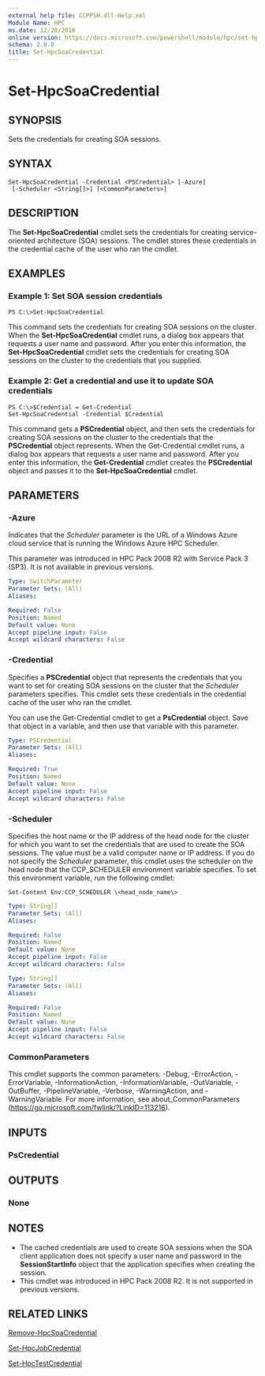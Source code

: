 ```yaml
---
external help file: CCPPSH.dll-Help.xml
Module Name: HPC
ms.date: 12/20/2016
online version: https://docs.microsoft.com/powershell/module/hpc/set-hpcsoacredential?view=windowsserver2012r2-ps&wt.mc_id=ps-gethelp
schema: 2.0.0
title: Set-HpcSoaCredential
---
```


# Set-HpcSoaCredential

## SYNOPSIS
Sets the credentials for creating SOA sessions.

## SYNTAX

```
Set-HpcSoaCredential -Credential <PSCredential> [-Azure]
 [-Scheduler <String[]>] [<CommonParameters>]
```

## DESCRIPTION
The **Set-HpcSoaCredential** cmdlet sets the credentials for creating service-oriented architecture (SOA) sessions.
The cmdlet stores these credentials in the credential cache of the user who ran the cmdlet.

## EXAMPLES

### Example 1: Set SOA session credentials
```
PS C:\>Set-HpcSoaCredential
```

This command sets the credentials for creating SOA sessions on the cluster.
When the **Set-HpcSoaCredential** cmdlet runs, a dialog box appears that requests a user name and password.
After you enter this information, the **Set-HpcSoaCredential** cmdlet sets the credentials for creating SOA sessions on the cluster to the credentials that you supplied.

### Example 2: Get a credential and use it to update SOA credentials
```
PS C:\>$Credential = Get-Credential
Set-HpcSoaCredential -Credential $Credential
```

This command gets a **PSCredential** object, and then sets the credentials for creating SOA sessions on the cluster to the credentials that the **PSCredential** object represents.
When the Get-Credential cmdlet runs, a dialog box appears that requests a user name and password.
After you enter this information, the **Get-Credential** cmdlet creates the **PSCredential** object and passes it to the **Set-HpcSoaCredential** cmdlet.

## PARAMETERS

### -Azure
Indicates that the *Scheduler* parameter is the URL of a Windows Azure cloud service that is running the Windows Azure HPC Scheduler.

This parameter was introduced in HPC Pack 2008 R2 with Service Pack 3 (SP3).
It is not available in previous versions.

```yaml
Type: SwitchParameter
Parameter Sets: (All)
Aliases:

Required: False
Position: Named
Default value: None
Accept pipeline input: False
Accept wildcard characters: False
```

### -Credential
Specifies a **PSCredential** object that represents the credentials that you want to set for creating SOA sessions on the cluster that the *Scheduler* parameters specifies.
This cmdlet sets these credentials in the credential cache of the user who ran the cmdlet.

You can use the Get-Credential cmdlet to get a **PsCredential** object.
Save that object in a variable, and then use that variable with this parameter.

```yaml
Type: PSCredential
Parameter Sets: (All)
Aliases:

Required: True
Position: Named
Default value: None
Accept pipeline input: False
Accept wildcard characters: False
```

### -Scheduler
Specifies the host name or the IP address of the head node for the cluster for which you want to set the credentials that are used to create the SOA sessions.
The value must be a valid computer name or IP address.
If you do not specify the *Scheduler* parameter, this cmdlet uses the scheduler on the head node that the CCP_SCHEDULER environment variable specifies.
To set this environment variable, run the following cmdlet:

`Set-Content Env:CCP_SCHEDULER \<head_node_name\>`

```yaml
Type: String[]
Parameter Sets: (All)
Aliases:

Required: False
Position: Named
Default value: None
Accept pipeline input: False
Accept wildcard characters: False
```

```yaml
Type: String[]
Parameter Sets: (All)
Aliases:

Required: False
Position: Named
Default value: None
Accept pipeline input: False
Accept wildcard characters: False
```

### CommonParameters
This cmdlet supports the common parameters: -Debug, -ErrorAction, -ErrorVariable, -InformationAction, -InformationVariable, -OutVariable, -OutBuffer, -PipelineVariable, -Verbose, -WarningAction, and -WarningVariable. For more information, see about_CommonParameters (https://go.microsoft.com/fwlink/?LinkID=113216).

## INPUTS

### PsCredential

## OUTPUTS

### None

## NOTES
* The cached credentials are used to create SOA sessions when the SOA client application does not specify a user name and password in the **SessionStartInfo** object that the application specifies when creating the session.
* This cmdlet was introduced in HPC Pack 2008 R2. It is not supported in previous versions.

## RELATED LINKS

[Remove-HpcSoaCredential](./Remove-HpcSoaCredential.md)

[Set-HpcJobCredential](./Set-HpcJobCredential.md)

[Set-HpcTestCredential](./Set-HpcTestCredential.md)
